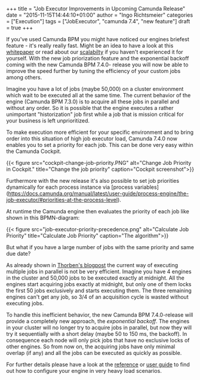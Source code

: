 +++
title = "Job Executor Improvements in Upcoming Camunda Release"
date = "2015-11-15T14:44:10+01:00"
author = "Ingo Richtsmeier"
categories = ["Execution"]
tags = ["JobExecutor", "camunda 7.4", "new feature"]
draft = true
+++

If you've used Camunda BPM you might have noticed our engines briefest feature - it's really really fast. Might be an idea to have a look at this [whitepaper](https://network.camunda.org/whitepaper/2) or read about our [scalabilty](https://camunda.org/scalability) if you haven't experienced it for yourself. With the new job priorization feature and the exponential backoff coming with the new Camunda BPM 7.4.0- release you will now be able to improve the speed further by tuning the efficiency of your custom jobs among others.  

Imagine you have a lot of jobs (maybe 50,000) on a cluster environment which wait to be executed all at the same time. The current behavior of the engine (Camunda BPM 7.3.0) is to acquire all these jobs in parallel and without any order. So it is possible that the engine executes a rather unimportant "historization" job first while a job that is mission critical for your business is left unprioritized. 

To make execution more efficient for your specific environment and to bring order into this situation of high job executor load, Camunda 7.4.0 now enables you to set a priority for each job. This can be done very easy within the Camunda Cockpit.

{{< figure src="cockpit-change-job-priority.PNG" alt="Change Job Priority in Cockpit." title="Change the job priority" caption="Cockpit screenshot">}}

Furthermore with the new release it's also possible to set job priorities dynamically for each process instance via [process variables] (https://docs.camunda.org/manual/latest/user-guide/process-engine/the-job-executor/#priorities-at-the-process-level).

At runtime the Camunda engine then evaluates the priority of each job like shown in this BPMN-diagram: 

{{< figure src="job-executor-priority-precedence.png" alt="Calculate Job Priority" title="Calculate Job Priority" caption="The algorithm">}}

But what if you have a large number of jobs with the same priority and same due date?
 
As already shown in [Thorben's blogpost](http://blog.camunda.org/post/2015/09/scaling-camunda-bpm-in-cluster-job/) the current way of executing multiple jobs in parallel is not be very efficient. Imagine you have 4 engines in the cluster and 50,000 jobs to be executed exactly at midnight. All the engines start acquiring jobs exactly at midnight, but only one of them locks the first 50 jobs exclusively and starts executing them. The three remaining engines can't get any job, so 3/4 of an acquisition cycle is wasted without executing jobs.

To handle this inefficient behavior, the new Camunda BPM 7.4.0-release will provide a completely new approach, the *exponential backoff*. The engines in your cluster will no longer try to acquire jobs in parallel, but now they will try it sequentially with a short delay (maybe 50 to 150 ms, the backoff). In consequence each node will only pick jobs that have no exclusive locks of other engines. So from now on, the acquiring jobs have only minimal overlap (if any) and all the jobs can be executed as quickly as possible.

For further details please have a look at the [reference](https://docs.camunda.org/manual/latest/reference/deployment-descriptors/tags/job-executor/) or [user guide](https://docs.camunda.org/manual/latest/user-guide/process-engine/the-job-executor/) to find out how to configure your engine in very heavy load scenarios.


